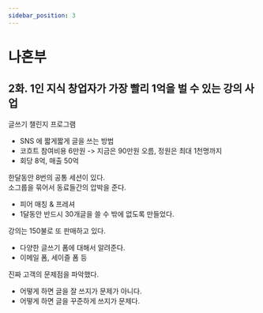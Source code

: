 ```yaml
---
sidebar_position: 3
---
```


# 나혼부

## 2화. 1인 지식 창업자가 가장 빨리 1억을 벌 수 있는 강의 사업

글쓰기 챌린지 프로그램  
- SNS 에 짧게짧게 글을 쓰는 방법    
- 코흐트 참여비용 6만원 -> 지금은 90만원 오름, 정원은 최대 1천명까지  
- 회당 8억, 매출 50억   

한달동안 8번의 공통 세션이 있다.  
소그룹을 묶어서 동료들간의 압박을 준다.  
- 피어 매칭 & 프레셔  
- 1달동안 반드시 30개글을 쓸 수 밖에 없도록 만들었다.  

강의는 150불로 또 판매하고 있다.  
- 다양한 글쓰기 폼에 대해서 알려준다.  
- 이메일 폼, 세이즐 폼 등  

진짜 고객의 문제점을 파악했다.  
- 어떻게 하면 글을 잘 쓰지가 문제가 아니다.  
- 어떻게 하면 글을 꾸준하게 쓰지가 문제다.  

